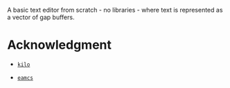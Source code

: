 A basic text editor from scratch - no libraries - where text is
represented as a vector of gap buffers.

# Acknowledgment

-   [`kilo`](https://github.com/antirez/kilo)

-   [`eamcs`](https://www.gnu.org/software/emacs/)
